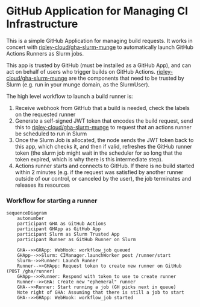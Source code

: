 # GitHub Application for Managing CI Infrastructure

This is a simple GitHub Application for managing build requests. It works in concert with [ripley-cloud/gha-slurm-munge](https://github.com/ripley-cloud/gha-slurm-munge) to automatically launch GitHub Actions Runners as Slurm jobs. 

This app is trusted by GitHub (must be installed as a GitHub App), and can act on behalf of users who trigger builds on GitHub Actions. [ripley-cloud/gha-slurm-munge](https://github.com/ripley-cloud/gha-slurm-munge) are the components that need to be trusted by Slurm (e.g. run in your munge domain, as the SlurmUser).

The high level workflow to launch a build runner is:
1. Receive webhook from GitHub that a build is needed, check the labels on the requested runner
2. Generate a self-signed JWT token that encodes the build request, send this to [ripley-cloud/gha-slurm-munge](https://github.com/ripley-cloud/gha-slurm-munge) to request that an actions runner be scheduled to run in Slurm
3. Once the Slurm Job is allocated, the node sends the JWT token back to this app, which checks it, and then if valid, refreshes the GitHub runner token (the slurm job might wait in the scheduler for so long that the token expired, which is why there is this intermediate step).
4. Actions runner starts and connects to GitHub. If there is no build started within 2 minutes (e.g. if the request was satisfied by another runner outside of our control, or canceled by the user), the job terminates and releases its resources


### Workflow for starting a runner

```mermaid
sequenceDiagram
    autonumber
    participant GHA as GitHub Actions 
    participant GHApp as GitHub App
    participant Slurm as Slurm Trusted App
    participant Runner as GitHub Runner on Slurm

    GHA-->>GHApp: WebHook: workflow_job queued
    GHApp-->>Slurm: CIManager.launchWorker post /runner/start 
    Slurm-->>Runner: Launch Runner
    Runner-->>GHApp: Request token to create new runner on GitHub (POST /gha/runner)
    GHApp-->>Runner: Respond with token to use to create runner
    Runner-->>GHA: Create new "ephemeral" runner
    GHA-->>Runner: Start running a job (GH picks next in queue)
    Note right of GHA: Assuming that there is still a job to start
    GHA-->>GHApp: WebHook: workflow_job started
```